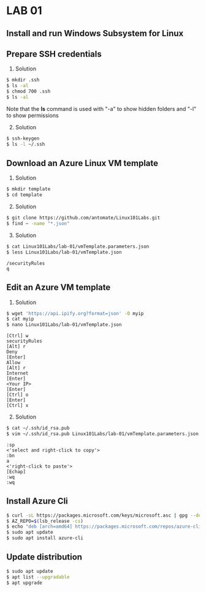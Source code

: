 # LAB 01

## Install and run Windows Subsystem for Linux

## Prepare SSH credentials

1. Solution

```bash
$ mkdir .ssh
$ ls -al
$ chmod 700 .ssh
$ ls -al
```

Note that the **ls** command is used with "-a" to show hidden folders and "-l" to show permissions

2. Solution

```bash
$ ssh-keygen
$ ls -l ~/.ssh
```

## Download an Azure Linux VM template

1. Solution

```bash
$ mkdir template
$ cd template
```

2. Solution

```bash
$ git clone https://github.com/antomate/Linux101Labs.git
$ find ~ -name "*.json"
```

3. Solution

```bash
$ cat Linux101Labs/lab-01/vmTemplate.parameters.json
$ less Linux101Labs/lab-01/vmTemplate.json
```

```less
/securityRules
q
```

## Edit an Azure VM template

1. Solution

```bash
$ wget 'https://api.ipify.org?format=json' -O myip
$ cat myip
$ nano Linux101Labs/lab-01/vmTemplate.json
```

```nano
[Ctrl] w
securityRules
[Alt] r
Deny
[Enter]
Allow
[Alt] r
Internet
[Enter]
<Your IP>
[Enter]
[Ctrl] o
[Enter]
[Ctrl] x
```

2. Solution

```bash
$ cat ~/.ssh/id_rsa.pub
$ vim ~/.ssh/id_rsa.pub Linux101Labs/lab-01/vmTemplate.parameters.json
```

```vim
:sp
<'select and right-click to copy'>
:bn
a
<'right-click to paste'>
[Echap]
:wq
:wq
```

## Install Azure Cli

```Bash
$ curl -sL https://packages.microsoft.com/keys/microsoft.asc | gpg --dearmor | sudo tee /etc/apt/trusted.gpg.d/microsoft.asc.gpg > /dev/null
$ AZ_REPO=$(lsb_release -cs)
$ echo "deb [arch=amd64] https://packages.microsoft.com/repos/azure-cli/ $AZ_REPO main" | sudo tee /etc/apt/sources.list.d/azure-cli.list
$ sudo apt update
$ sudo apt install azure-cli
```

## Update distribution

```Bash
$ sudo apt update
$ apt list --upgradable
$ apt upgrade
```